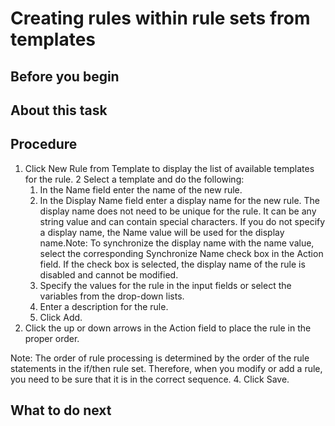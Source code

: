 <!-- image -->

# Creating rules within rule sets from templates

## Before you begin

## About this task

## Procedure

1. Click New Rule from Template to display the list of available templates
for the rule.
2 Select a template and do the following:
    1. In the Name field enter the name of the new rule.
    2. In the Display Name field enter a display name for the new rule.
The display name does not need to be unique for the rule. It can be any string value and can
contain special characters. If you do not specify a display name, the Name
value will be used for the display name.Note: To synchronize the display name with the name value,
select the corresponding Synchronize Name check box in the
Action field. If the check box is selected, the display name of the rule is
disabled and cannot be modified.
    3. Specify the values for the rule in the input fields or select the variables from the drop-down
lists.
    4. Enter a description for the rule.
    5. Click Add.
3. Click the up or down arrows in the Action field to place the rule in the
proper order.

Note: The order of rule processing is determined by the order of the rule statements in the if/then
rule set. Therefore, when you modify or add a rule, you need to be sure that it is in the correct
sequence.
4. Click Save.

## What to do next